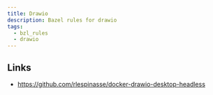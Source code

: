 ```yaml
---
title: Drawio
description: Bazel rules for drawio
tags:
  - bzl_rules
  - drawio
---
```


## Links

- https://github.com/rlespinasse/docker-drawio-desktop-headless

